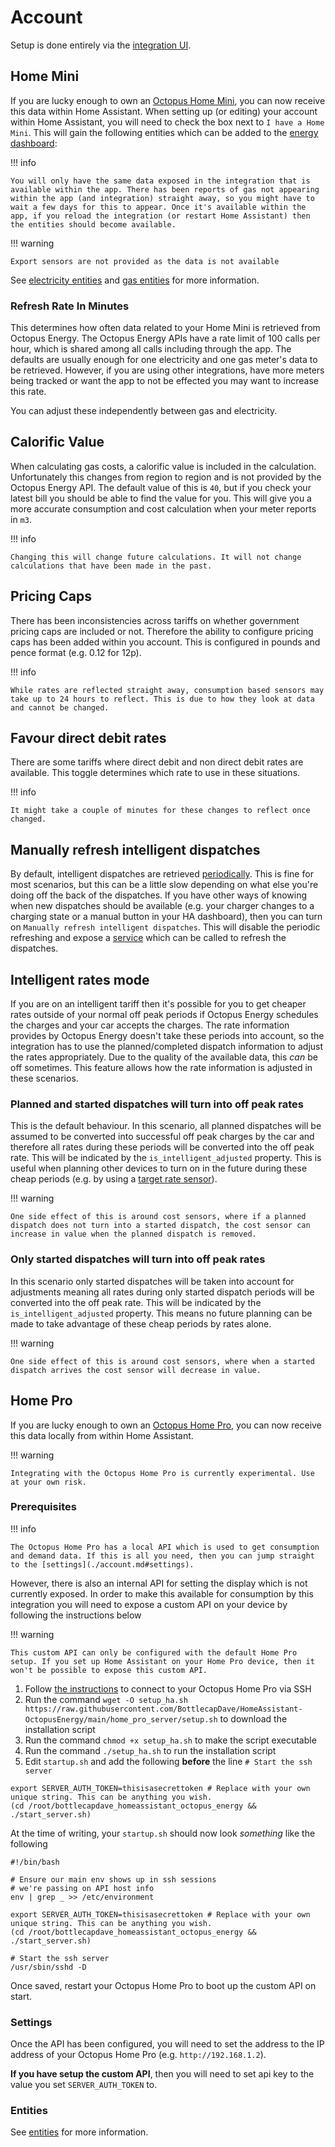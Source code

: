 # Account

Setup is done entirely via the [integration UI](https://my.home-assistant.io/redirect/config_flow_start/?domain=octopus_energy).

## Home Mini

If you are lucky enough to own an [Octopus Home Mini](https://octopus.energy/blog/octopus-home-mini/), you can now receive this data within Home Assistant. When setting up (or editing) your account within Home Assistant, you will need to check the box next to `I have a Home Mini`. This will gain the following entities which can be added to the [energy dashboard](https://www.home-assistant.io/blog/2021/08/04/home-energy-management/):

!!! info

    You will only have the same data exposed in the integration that is available within the app. There has been reports of gas not appearing within the app (and integration) straight away, so you might have to wait a few days for this to appear. Once it's available within the app, if you reload the integration (or restart Home Assistant) then the entities should become available.

!!! warning

    Export sensors are not provided as the data is not available

See [electricity entities](../entities/electricity.md#home-minipro-entities) and [gas entities](../entities/gas.md#home-minipro-entities) for more information.

### Refresh Rate In Minutes

This determines how often data related to your Home Mini is retrieved from Octopus Energy. The Octopus Energy APIs have a rate limit of 100 calls per hour, which is shared among all calls including through the app. The defaults are usually enough for one electricity and one gas meter's data to be retrieved. However, if you are using other integrations, have more meters being tracked or want the app to not be effected you may want to increase this rate.

You can adjust these independently between gas and electricity.

## Calorific Value

When calculating gas costs, a calorific value is included in the calculation. Unfortunately this changes from region to region and is not provided by the Octopus Energy API. The default value of this is `40`, but if you check your latest bill you should be able to find the value for you. This will give you a more accurate consumption and cost calculation when your meter reports in `m3`.

!!! info

    Changing this will change future calculations. It will not change calculations that have been made in the past.

## Pricing Caps

There has been inconsistencies across tariffs on whether government pricing caps are included or not. Therefore the ability to configure pricing caps has been added within you account. This is configured in pounds and pence format (e.g. 0.12 for 12p).

!!! info

    While rates are reflected straight away, consumption based sensors may take up to 24 hours to reflect. This is due to how they look at data and cannot be changed.

## Favour direct debit rates

There are some tariffs where direct debit and non direct debit rates are available. This toggle determines which rate to use in these situations.


!!! info

    It might take a couple of minutes for these changes to reflect once changed.

## Manually refresh intelligent dispatches

By default, intelligent dispatches are retrieved [periodically](../faq.md#how-often-is-data-refreshed). This is fine for most scenarios, but this can be a little slow depending on what else you're doing off the back of the dispatches. If you have other ways of knowing when new dispatches should be available (e.g. your charger changes to a charging state or a manual button in your HA dashboard), then you can turn on `Manually refresh intelligent dispatches`. This will disable the periodic refreshing and expose a [service](../services.md#octopus_energyrefresh_intelligent_dispatches) which can be called to refresh the dispatches.

## Intelligent rates mode

If you are on an intelligent tariff then it's possible for you to get cheaper rates outside of your normal off peak periods if Octopus Energy schedules the charges and your car accepts the charges. The rate information provides by Octopus Energy doesn't take these periods into account, so the integration has to use the planned/completed dispatch information to adjust the rates appropriately. Due to the quality of the available data, this _can_ be off sometimes. This feature allows how the rate information is adjusted in these scenarios.

### Planned and started dispatches will turn into off peak rates

This is the default behaviour. In this scenario, all planned dispatches will be assumed to be converted into successful off peak charges by the car and therefore all rates during these periods will be converted into the off peak rate. This will be indicated by the `is_intelligent_adjusted` property. This is useful when planning other devices to turn on in the future during these cheap periods (e.g. by using a [target rate sensor](./target_rate.md)). 

!!! warning

    One side effect of this is around cost sensors, where if a planned dispatch does not turn into a started dispatch, the cost sensor can increase in value when the planned dispatch is removed.

### Only started dispatches will turn into off peak rates

In this scenario only started dispatches will be taken into account for adjustments meaning all rates during only started dispatch periods will be converted into the off peak rate. This will be indicated by the `is_intelligent_adjusted` property. This means no future planning can be made to take advantage of these cheap periods by rates alone.

!!! warning

    One side effect of this is around cost sensors, where when a started dispatch arrives the cost sensor will decrease in value.

## Home Pro

If you are lucky enough to own an [Octopus Home Pro](https://forum.octopus.energy/t/for-the-pro-user/8453/2352/), you can now receive this data locally from within Home Assistant. 

!!! warning

    Integrating with the Octopus Home Pro is currently experimental. Use at your own risk.

### Prerequisites

!!! info

    The Octopus Home Pro has a local API which is used to get consumption and demand data. If this is all you need, then you can jump straight to the [settings](./account.md#settings).

However, there is also an internal API for setting the display which is not currently exposed. In order to make this available for consumption by this integration you will need to expose a custom API on your device by following the instructions below

!!! warning

    This custom API can only be configured with the default Home Pro setup. If you set up Home Assistant on your Home Pro device, then it won't be possible to expose this custom API.

1. Follow [the instructions](https://github.com/OctopusSmartEnergy/Home-Pro-SDK-Public/blob/main/Home.md#sdk) to connect to your Octopus Home Pro via SSH
2. Run the command `wget -O setup_ha.sh https://raw.githubusercontent.com/BottlecapDave/HomeAssistant-OctopusEnergy/main/home_pro_server/setup.sh` to download the installation script
3. Run the command `chmod +x setup_ha.sh` to make the script executable
4. Run the command `./setup_ha.sh` to run the installation script
5. Edit `startup.sh` and add the following **before** the line `# Start the ssh server`

```
export SERVER_AUTH_TOKEN=thisisasecrettoken # Replace with your own unique string. This can be anything you wish. 
(cd /root/bottlecapdave_homeassistant_octopus_energy && ./start_server.sh)
```

At the time of writing, your `startup.sh` should now look _something_ like the following

```
#!/bin/bash

# Ensure our main env shows up in ssh sessions
# we're passing on API host info
env | grep _ >> /etc/environment

export SERVER_AUTH_TOKEN=thisisasecrettoken # Replace with your own unique string. This can be anything you wish.
(cd /root/bottlecapdave_homeassistant_octopus_energy && ./start_server.sh)

# Start the ssh server
/usr/sbin/sshd -D
```

Once saved, restart your Octopus Home Pro to boot up the custom API on start.

### Settings

Once the API has been configured, you will need to set the address to the IP address of your Octopus Home Pro (e.g. `http://192.168.1.2`).

**If you have setup the custom API**, then you will need to set api key to the value you set `SERVER_AUTH_TOKEN` to.

### Entities

See [entities](../entities/home_pro.md) for more information.